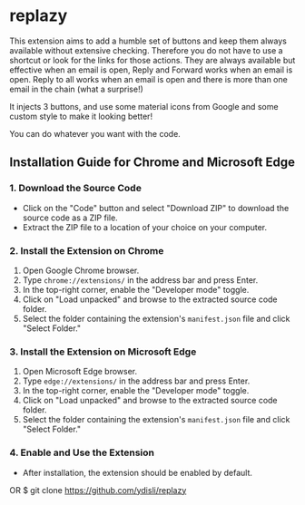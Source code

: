# replazy
This extension aims to add a humble set of buttons and keep them always available without extensive checking.
Therefore you do not have to use a shortcut or look for the links for those actions. 
They are always available but effective when an email is open,
Reply and Forward works when an email is open. 
Reply to all works when an email is open and there is more than one email in the chain (what a surprise!)

It injects 3 buttons, and use some material icons from Google and some custom style to make it looking better!

You can do whatever you want with the code. 

Installation Guide for Chrome and Microsoft Edge
------------------------------------------------

### 1\. Download the Source Code

*   Click on the "Code" button and select "Download ZIP" to download the source code as a ZIP file.
*   Extract the ZIP file to a location of your choice on your computer.

### 2\. Install the Extension on Chrome

1.  Open Google Chrome browser.
2.  Type `chrome://extensions/` in the address bar and press Enter.
3.  In the top-right corner, enable the "Developer mode" toggle.
4.  Click on "Load unpacked" and browse to the extracted source code folder.
5.  Select the folder containing the extension's `manifest.json` file and click "Select Folder."

### 3\. Install the Extension on Microsoft Edge

1.  Open Microsoft Edge browser.
2.  Type `edge://extensions/` in the address bar and press Enter.
3.  In the top-right corner, enable the "Developer mode" toggle.
4.  Click on "Load unpacked" and browse to the extracted source code folder.
5.  Select the folder containing the extension's `manifest.json` file and click "Select Folder."

### 4\. Enable and Use the Extension

*   After installation, the extension should be enabled by default.


OR
$ git clone https://github.com/ydisli/replazy
